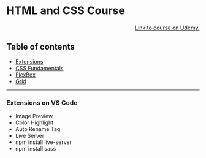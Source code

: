 <div>
<h1>HTML and CSS Course</h1>

<p align="right"><a href="https://www.udemy.com/course/design-and-develop-a-killer-website-with-html5-and-css3/learn/lecture/27512122#overview" target="_blank">Link to course on Udemy.</a></p>
</div>


<a id='section0'></a>
<h2>Table of contents</h2>

+ [Extensions](#section1)
+ [CSS Fundamentals](https://github.com/antonio-datahack/dev-html-css-course/blob/main/notes/css-fundamentals.md)
+ [FlexBox](https://github.com/antonio-datahack/dev-html-css-course/blob/main/notes/flexbox.md)
+ [Grid](https://github.com/thusspokedata/dev-html-css-course/blob/main/notes/grid.md)

<!--
+ [Styling Links](#section3)
+ [Resolving Conflicting Declarations](#section4) -->

<hr>

<a id='section1'></a>
<h3><strong>Extensions on VS Code</strong></h3>

<!-- [Back to Index](#section0) -->
<ul>
  <li>Image Preview</li>
  <li>Color Highlight</li>
  <li>Auto Rename Tag</li>
  <li>Live Server</li>
  <li>npm install live-server</li>
  <li>npm install sass</li>
</ul>
